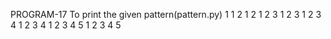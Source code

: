 PROGRAM-17
To print the given pattern(pattern.py)
        1 
      1 2 1 2 
    1 2 3 1 2 3 
  1 2 3 4 1 2 3 4 
1 2 3 4 5 1 2 3 4 5 

